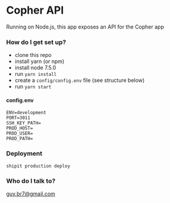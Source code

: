 # Copher API #

Running on Node.js, this app exposes an API for the Copher app

### How do I get set up? ###
* clone this repo
* install yarn (or npm)
* install node 7.5.0
* run `yarn install`
* create a `config/config.env` file (see structure below)
* run `yarn start`

#### config.env ####
```
ENV=development
PORT=3011
SSH_KEY_PATH=
PROD_HOST=
PROD_USER=
PROD_PATH=
```

### Deployment ###
```
shipit production deploy
```

### Who do I talk to? ###
guy.br7@gmail.com
